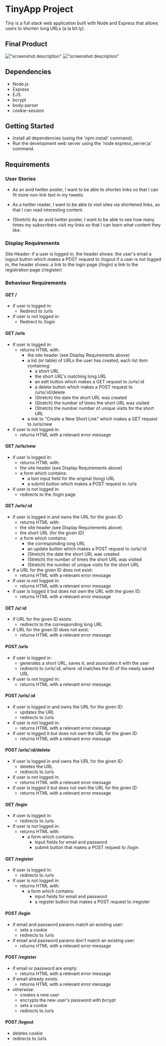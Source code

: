 # TinyApp Project

Tiny is a full stack web application built with Node and Express that allows users to shorten long URLs (a la bit.ly).

## Final Product

!["screenshot description"](#)
!["screenshot description"](#)

## Dependencies

- Node.js
- Express
- EJS
- bcrypt
- body-parser
- cookie-session

## Getting Started

- Install all dependencies (using the 'npm install' command).
- Run the development web server using the 'node express_server.js' command.

## Requirements

### User Stories
- As an avid twitter poster, 
I want to be able to shorten links 
so that I can fit more non-link text in my tweets.

- As a twitter reader, 
I want to be able to visit sites via shortened links, 
so that I can read interesting content.

- (Stretch) As an avid twitter poster, 
I want to be able to see how many times my subscribers visit my links 
so that I can learn what content they like.

### Display Requirements
Site Header:
if a user is logged in, the header shows:
the user's email
a logout button which makes a POST request to /logout
if a user is not logged in, the header shows:
a link to the login page (/login)
a link to the registration page (/register)

### Behaviour Requirements

#### GET /

- if user is logged in:
  - Redirect to /urls
- if user is not logged in:
  - Redirect to /login

#### GET /urls

- if user is logged in:
  - returns HTML with:
    - the site header (see Display Requirements above)
    - a list (or table) of URLs the user has created, each list item containing:
      - a short URL
      - the short URL's matching long URL
      - an edit button which makes a GET request to /urls/:id
      - a delete button which makes a POST request to /urls/:id/delete
      - (Stretch) the date the short URL was created
      - (Stretch) the number of times the short URL was visited
      - (Stretch) the number number of unique visits for the short URL
    - a link to "Create a New Short Link" which makes a GET request to /urls/new
- if user is not logged in:
  - returns HTML with a relevant error message

#### GET /urls/new

- if user is logged in:
  - returns HTML with:
  - the site header (see Display Requirements above)
  - a form which contains:
    - a text input field for the original (long) URL
    - a submit button which makes a POST request to /urls
- if user is not logged in:
  - redirects to the /login page

#### GET /urls/:id

- if user is logged in and owns the URL for the given ID:
  - returns HTML with:
  - the site header (see Display Requirements above)
  - the short URL (for the given ID)
  - a form which contains:
    - the corresponding long URL
    - an update button which makes a POST request to /urls/:id
    - (Stretch) the date the short URL was created
    - (Stretch) the number of times the short URL was visited
    - (Stretch) the number of unique visits for the short URL
- if a URL for the given ID does not exist:
  - returns HTML with a relevant error message
- if user is not logged in:
  - returns HTML with a relevant error message
- if user is logged it but does not own the URL with the given ID:
  - returns HTML with a relevant error message

#### GET /u/:id

- if URL for the given ID exists:
  - redirects to the corresponding long URL
- if URL for the given ID does not exist:
  - returns HTML with a relevant error message

#### POST /urls

- if user is logged in:
  - generates a short URL, saves it, and associates it with the user
  - redirects to /urls/:id, where :id matches the ID of the newly saved URL
- if user is not logged in:
  - returns HTML with a relevant error message

#### POST /urls/:id

- if user is logged in and owns the URL for the given ID:
  - updates the URL
  - redirects to /urls
- if user is not logged in:
  - returns HTML with a relevant error message
- if user is logged it but does not own the URL for the given ID:
  - returns HTML with a relevant error message
  
#### POST /urls/:id/delete

- if user is logged in and owns the URL for the given ID:
  - deletes the URL
  - redirects to /urls
- if user is not logged in:
  - returns HTML with a relevant error message
- if user is logged it but does not own the URL for the given ID:
  - returns HTML with a relevant error message

#### GET /login

- if user is logged in:
  - redirects to /urls
- if user is not logged in:
  - returns HTML with:
    - a form which contains:
      - input fields for email and password
      - submit button that makes a POST request to /login

#### GET /register

- if user is logged in:
  - redirects to /urls
- if user is not logged in:
  - returns HTML with:
    - a form which contains:
      - input fields for email and password
      - a register button that makes a POST request to /register

#### POST /login

- if email and password params match an existing user:
  - sets a cookie
  - redirects to /urls
- if email and password params don't match an existing user:
  - returns HTML with a relevant error message

#### POST /register

- if email or password are empty:
  - returns HTML with a relevant error message
- if email already exists:
  - returns HTML with a relevant error message
- otherwise:
  - creates a new user
  - encrypts the new user's password with bcrypt
  - sets a cookie
  - redirects to /urls

#### POST /logout

- deletes cookie
- redirects to /urls